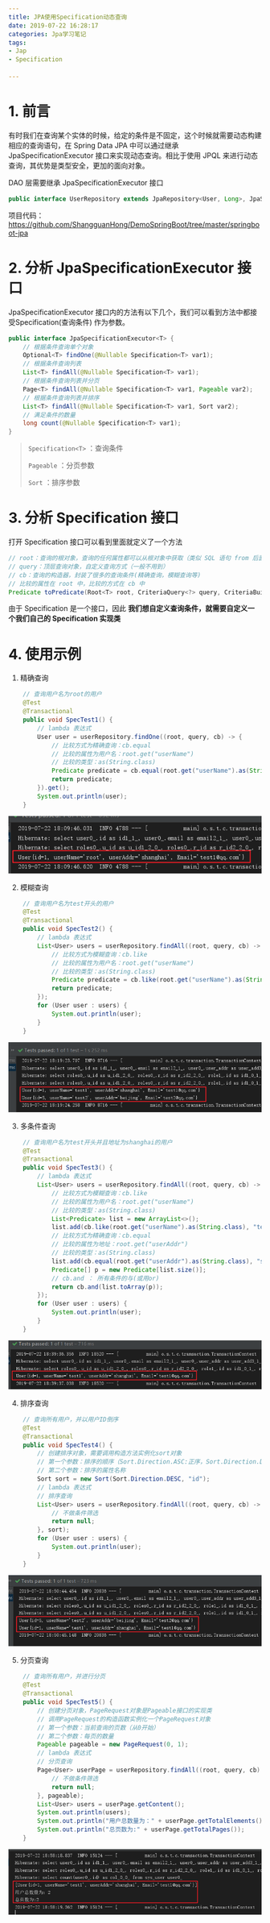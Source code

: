 ```yaml
---
title: JPA使用Specification动态查询
date: 2019-07-22 16:28:17
categories: Jpa学习笔记
tags:
- Jap
- Specification

---
```


# 1. 前言

有时我们在查询某个实体的时候，给定的条件是不固定，这个时候就需要动态构建相应的查询语句，在 Spring Data JPA 中可以通过继承 JpaSpecificationExecutor 接口来实现动态查询。相比于使用 JPQL 来进行动态查询，其优势是类型安全，更加的面向对象。

DAO 层需要继承 JpaSpecificationExecutor 接口

```java
public interface UserRepository extends JpaRepository<User, Long>, JpaSpecificationExecutor<User>{}
```

项目代码：https://github.com/ShangguanHong/DemoSpringBoot/tree/master/springboot-jpa

<!--more-->

# 2. 分析 JpaSpecificationExecutor 接口

JpaSpecificationExecutor 接口内的方法有以下几个，我们可以看到方法中都接受Specification(查询条件) 作为参数。

```java
public interface JpaSpecificationExecutor<T> { 
    // 根据条件查询单个对象
    Optional<T> findOne(@Nullable Specification<T> var1);
	// 根据条件查询列表
    List<T> findAll(@Nullable Specification<T> var1);
	// 根据条件查询列表并分页
    Page<T> findAll(@Nullable Specification<T> var1, Pageable var2);
	// 根据条件查询列表并排序
    List<T> findAll(@Nullable Specification<T> var1, Sort var2);
	// 满足条件的数量
    long count(@Nullable Specification<T> var1);
}
```

>`Specification<T>` ：查询条件
>
>`Pageable` ：分页参数
>
>`Sort` ：排序参数

# 3. 分析 Specification 接口

打开 Specification 接口可以看到里面就定义了一个方法

```java
// root：查询的根对象，查询的任何属性都可以从根对象中获取（类似 SQL 语句 from 后面的表）
// query：顶层查询对象，自定义查询方式（一般不用到）
// cb：查询的构造器，封装了很多的查询条件(精确查询，模糊查询等)
// 比较的属性在 root 中，比较的方式在 cb 中
Predicate toPredicate(Root<T> root, CriteriaQuery<?> query, CriteriaBuilder cb);
```

由于 Specification 是一个接口，因此 **我们想自定义查询条件，就需要自定义一个我们自己的 Specification 实现类**

# 4. 使用示例

1. 精确查询

```java
    // 查询用户名为root的用户
    @Test
    @Transactional
    public void SpecTest1() {
        // lambda 表达式
        User user = userRepository.findOne((root, query, cb) -> {
            // 比较方式为精确查询：cb.equal
            // 比较的属性为用户名：root.get("userName")
            // 比较的类型：as(String.class)
            Predicate predicate = cb.equal(root.get("userName").as(String.class), "root");
            return predicate;
        }).get();
        System.out.println(user);
    }
```

![1563790233042](JPA使用Specification动态查询/1563790233042.png)

2. 模糊查询

```java
	// 查询用户名为test开头的用户
    @Test
    @Transactional
    public void SpecTest2() {
        // lambda 表达式
        List<User> users = userRepository.findAll((root, query, cb) -> {
            // 比较方式为模糊查询：cb.like
            // 比较的属性为用户名：root.get("userName")
            // 比较的类型：as(String.class)
            Predicate predicate = cb.like(root.get("userName").as(String.class), "test%");
            return predicate;
        });
        for (User user : users) {
            System.out.println(user);
        }
    }
```

![1563790782009](JPA使用Specification动态查询/1563790782009.png)

3. 多条件查询

```java
    // 查询用户名为test开头并且地址为shanghai的用户
    @Test
    @Transactional
    public void SpecTest3() {
        // lambda 表达式
        List<User> users = userRepository.findAll((root, query, cb) -> {
            // 比较方式为模糊查询：cb.like
            // 比较的属性为用户名：root.get("userName")
            // 比较的类型：as(String.class)
            List<Predicate> list = new ArrayList<>();
            list.add(cb.like(root.get("userName").as(String.class), "test%"));
            // 比较方式为精确查询：cb.equal
            // 比较的属性为地址：root.get("userAddr")
            // 比较的类型：as(String.class)
            list.add(cb.equal(root.get("userAddr").as(String.class), "shanghai"));
            Predicate[] p = new Predicate[list.size()];
            // cb.and ： 所有条件的与(或用or)
            return cb.and(list.toArray(p));
        });
        for (User user : users) {
            System.out.println(user);
        }
    }
```

![1563792083275](JPA使用Specification动态查询/1563792083275.png)

4. 排序查询

```java
    // 查询所有用户，并以用户ID倒序
    @Test
    @Transactional
    public void SpecTest4() {
        // 创建排序对象，需要调用构造方法实例化sort对象
        // 第一个参数：排序的顺序（Sort.Direction.ASC:正序，Sort.Direction.DESC：逆序）
        // 第二个参数：排序的属性名称
        Sort sort = new Sort(Sort.Direction.DESC, "id");
        // lambda 表达式
        // 排序查询
        List<User> users = userRepository.findAll((root, query, cb) -> {
            // 不做条件筛选
            return null;
        }, sort);
        for (User user : users) {
            System.out.println(user);
        }
    }
```

![1563792658039](JPA使用Specification动态查询/1563792658039.png)

5. 分页查询

```java
    // 查询所有用户，并进行分页
    @Test
    @Transactional
    public void SpecTest5() {
        // 创建分页对象，PageRequest对象是Pageable接口的实现类
        // 调用PageRequest的构造函数实例化一个PageRequest对象
        // 第一个参数：当前查询的页数（从0开始）
        // 第二个参数：每页的数量
        Pageable pageable = new PageRequest(0, 1);
        // lambda 表达式
        // 分页查询
        Page<User> userPage = userRepository.findAll((root, query, cb) -> {
            // 不做条件筛选
            return null;
        }, pageable);
        List<User> users = userPage.getContent();
        System.out.println(users);
        System.out.println("用户总数量为：" + userPage.getTotalElements());
        System.out.println("总页数为:" + userPage.getTotalPages());
    }
```

![1563793110699](JPA使用Specification动态查询/1563793110699.png)

